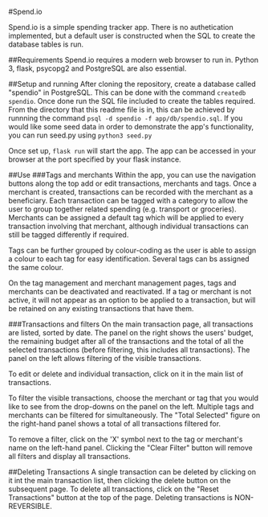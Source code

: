 #Spend.io

Spend.io is a simple spending tracker app. There is no authetication implemented, but a default user is constructed when the SQL to 
create the database tables is run.

##Requirements
Spend.io requires a modern web browser to run in. Python 3, flask, psycopg2 and PostgreSQL are also essential.

##Setup and running
After cloning the repository, create a database called "spendio" in PostgreSQL. This can be done with the command `createdb spendio`.
Once done run the SQL file included to create the tables required. From the directory that this readme file is in, this can be 
achieved by runnning the command `psql -d spendio -f app/db/spendio.sql`. If you would like some seed data in order to demonstrate the 
app's functionality, you can run seed.py using `python3 seed.py`

Once set up, `flask run` will start the app. The app can be accessed in your browser at the port specified by your flask instance.

##Use
###Tags and merchants
Within the app, you can use the navigation buttons along the top add or edit transactions, merchants and tags. Once a merchant is created, 
transactions can be recorded with the merchant as a beneficiary. Each transaction can be tagged with a category to allow the user to 
group together related spending (e.g. transport or groceries). Merchants can be assigned a default tag which will be applied to every 
transaction involving that merchant, although individual transactions can still be tagged differently if required.

Tags can be further grouped by colour-coding as the user is able to assign a colour to each tag for easy identification. Several tags can 
bs assigned the same colour.

On the tag management and merchant management pages, tags and merchants can be deactivated and reactivated. If a tag or merchant is not active, 
it will not appear as an option to be applied to a transaction, but will be retained on any existing transactions that have them.

###Transactions and filters
On the main transaction page, all transactions are listed, sorted by date. The panel on the right shows the users' budget, the remaining 
budget after all of the transactions and the total of all the selected transactions (before filtering, this includes all transactions). 
The panel on the left allows filtering of the visible transactions. 

To edit or delete and individual transaction, click on it in the main list of transactions.  

To filter the visible transactions, choose the merchant or tag that you would like to see from the drop-downs on the panel on the left.
Multiple tags and merchants can be filtered for simultaneously. The "Total Selected" figure on the right-hand panel shows a total of all transactions
filtered for.

To remove a filter, click on the 'X' symbol next to the tag or merchant's name on the left-hand panel. 
Clicking the "Clear Filter" button will remove all filters and display all transactions.

##Deleting Transactions
A single transaction can be deleted by clicking on it int the main transaction list, then clicking the delete button on the subsequent page.
To delete all transactions, click on the "Reset Transactions" button at the top of the page. Deleting transactions is NON-REVERSIBLE.